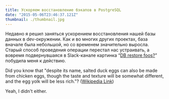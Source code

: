 ```yaml
---
title: Ускоряем восстановление бэкапов в PostgreSQL
date: "2015-05-06T23:46:37.121Z"
thumbnail: ./thumbnail.jpg
---
```


Недавно я решил заняться ускорением восстановления нашей базы данных в dev-окружении. Как и во многих других проектах, база вначале была небольшой, но со временем значительно выросла. Старый способ проведения операции перестал нас устраивать, а вовремя подвернувшаяся в Slack-канале картинка “[DB restore foos?](https://www.google.com)” побудила меня к действию.

Did you know that "despite its name, salted duck eggs can also be made from
chicken eggs, though the taste and texture will be somewhat different, and the
egg yolk will be less rich."?
([Wikipedia Link](http://en.wikipedia.org/wiki/Salted_duck_egg))

Yeah, I didn't either.
